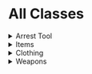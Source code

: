 # All Classes

<details>

<summary>Arrest Tool</summary>

* ItemArrestEndAsset/Arrest End Asset
* ItemArrestStartAsset/Arrest Start Asset

</details>

<details>

<summary>Items</summary>

* ItemAsset/Item Asset
* ItemSupplyAsset/Supply Asset

</details>

<details>

<summary>Clothing</summary>

* ItemBackpackAsset/Backpack Asset
* ItemBagAsset/Bag Asset
* ItemClothingAsset/Clothing Asset
* ItemGearAsset/Gear Asset
* ItemGlassesAsset/Glasses Asset
* ItemHatAsset/Hat Asset
* ItemPantsAsset/Pants Asset
* ItemShirtAsset/Shirt Asset
* ItemVestAsset/Vest Asset
* OutfitAsset/Outfit Asset

</details>

<details>

<summary>Weapons</summary>

* ItemWeaponAsset/Weapon Asset
* ItemTacticalAsset/Tactical Asset
* ItemBarrelAsset/Barrel Asset
* ItemCaliberAsset/Caliber Asset
* ItemGripAsset/Grip Asset
* ItemGunAsset/Gun Asset
* ItemMagazineAsset/Magazine Asset
* ItemMeleeAsset/Melee Asset
* ItemOpticAsset/Optic Asset
* ItemSentryAsset/Sentry Asset
* ItemSightAsset/Sight Asset
* ItemThrowableAsset/Throwable Asset

</details>
